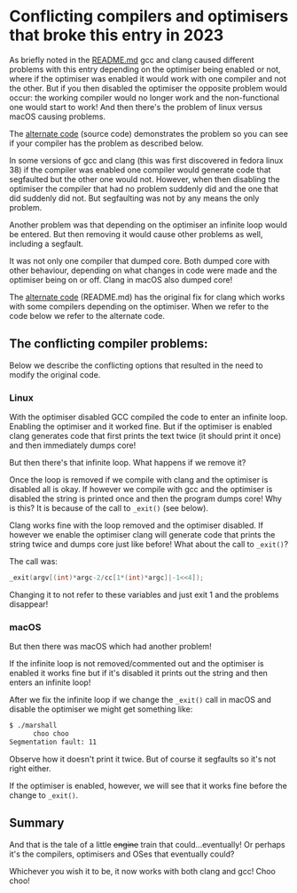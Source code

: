 # Conflicting compilers and optimisers that broke this entry in 2023

As briefly noted in the [README.md](README.md) gcc and clang caused different
problems with this entry depending on the optimiser being enabled or not, where
if the optimiser was enabled it would work with one compiler and not the other.
But if you then disabled the optimiser the opposite problem would occur: the
working compiler would no longer work and the non-functional one would start to
work! And then there's the problem of linux versus macOS causing problems.

The [alternate code](marshall.alt.c) (source code) demonstrates the problem so
you can see if your compiler has the problem as described below.

In some versions of gcc and clang (this was first discovered in fedora linux 38)
if the compiler was enabled one compiler would generate code that segfaulted but
the other one would not. However, when then disabling the optimiser the compiler
that had no problem suddenly did and the one that did suddenly did not. But
segfaulting was not by any means the only problem.

Another problem was that depending on the optimiser an infinite loop would be
entered. But then removing it would cause other problems as well, including a
segfault.

It was not only one compiler that dumped core. Both dumped core with other
behaviour, depending on what changes in code were made and the optimiser being
on or off. Clang in macOS also dumped core!

The [alternate code](README.md#alternate-code) (README.md) has the original fix
for clang which works with some compilers depending on the optimiser. When we
refer to the code below we refer to the alternate code.

## The conflicting compiler problems:

Below we describe the conflicting options that resulted in the need to modify
the original code.

### Linux

With the optimiser disabled GCC compiled the code to enter an infinite loop.
Enabling the optimiser and it worked fine. But if the optimiser is enabled clang
generates code that first prints the text twice (it should print it once) and
then immediately dumps core!

But then there's that infinite loop. What happens if we remove it?

Once the loop is removed if we compile with clang and the optimiser is disabled
all is okay. If however we compile with gcc and the optimiser is disabled the
string is printed once and then the program dumps core! Why is this? It is
because of the call to `_exit()` (see below).

Clang works fine with the loop removed and the optimiser disabled. If however we
enable the optimiser clang will generate code that prints the string twice and
dumps core just like before!  What about the call to `_exit()`?

The call was:


```c
_exit(argv[(int)*argc-2/cc[1*(int)*argc]|-1<<4]);
```

Changing it to not refer to these variables and just exit 1 and the problems
disappear!

### macOS

But then there was macOS which had another problem!

If the infinite loop is not removed/commented out and the optimiser is enabled
it works fine but if it's disabled it prints out the string and then enters an
infinite loop!

After we fix the infinite loop if we change the `_exit()` call in macOS and
disable the optimiser we might get something like:

```sh
$ ./marshall
      choo choo
Segmentation fault: 11
```

Observe how it doesn't print it twice. But of course it segfaults so it's not
right either.

If the optimiser is enabled, however, we will see that it works fine before the
change to `_exit()`.

## Summary

And that is the tale of a little <strike>engine</strike> train that
could...eventually! Or perhaps it's the compilers, optimisers and OSes that
eventually could?

Whichever you wish it to be, it now works with both clang and gcc! Choo choo!

